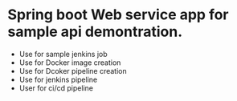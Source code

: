 # Spring boot Web service app for sample api demontration.
- Use for sample jenkins job
- Use for Docker image creation
- Use for Dcoker pipeline creation
- Use for jenkins pipeline
- User for ci/cd pipeline
